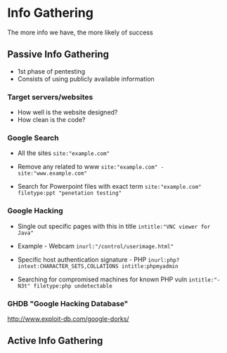 # Info Gathering
The more info we have, the more likely of success

## Passive Info Gathering
* 1st phase of pentesting
* Consists of using publicly available information

### Target servers/websites

* How well is the website designed?
* How clean is the code?

### Google Search

* All the sites
`site:"example.com"`

* Remove any related to www
`site:"example.com" -site:"www.example.com"`

* Search for Powerpoint files with exact term
`site:"example.com" filetype:ppt "penetation testing"`

### Google Hacking
* Single out specific pages with this in title
`intitle:"VNC viewer for Java"`

* Example - Webcam
`inurl:"/control/userimage.html"`

* Specific host authentication signature - PHP
`inurl:php? intext:CHARACTER_SETS,COLLATIONS intitle:phpmyadmin`

* Searching for compromised machines for known PHP vuln
`intitle:"-N3t" filetype:php undetectable`

### GHDB "Google Hacking Database"
http://www.exploit-db.com/google-dorks/

## Active Info Gathering
